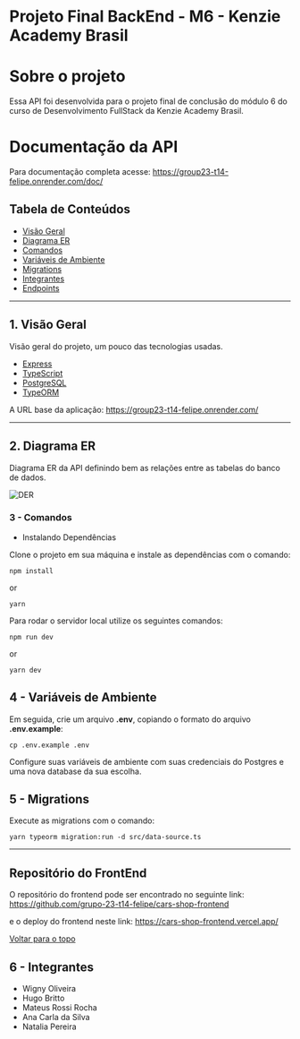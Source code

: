 # Projeto Final BackEnd - M6 - Kenzie Academy Brasil

# Sobre o projeto

Essa API foi desenvolvida para o projeto final de conclusão do módulo 6 do curso de Desenvolvimento FullStack da Kenzie Academy Brasil.

# Documentação da API

Para documentação completa acesse: https://group23-t14-felipe.onrender.com/doc/

## Tabela de Conteúdos

- [Visão Geral](#1-visão-geral)
- [Diagrama ER](#2-diagrama-er)
- [Comandos](#3-Comandos)
- [Variáveis de Ambiente](#4-variáveis-de-ambiente)
- [Migrations](#5-migrations)
- [Integrantes](#6-integrantes)
- [Endpoints](#7-endpoints)

---

## 1. Visão Geral

Visão geral do projeto, um pouco das tecnologias usadas.

- [Express](https://expressjs.com/pt-br/)
- [TypeScript](https://www.typescriptlang.org/)
- [PostgreSQL](https://www.postgresql.org/)
- [TypeORM](https://typeorm.io/)

A URL base da aplicação:
https://group23-t14-felipe.onrender.com/

---

## 2. Diagrama ER

Diagrama ER da API definindo bem as relações entre as tabelas do banco de dados.

![DER](der.drawio.png)

### 3 - Comandos

 - Instalando Dependências

Clone o projeto em sua máquina e instale as dependências com o comando:

```shell
npm install
```
or
```shell
yarn 
```

Para rodar o servidor local utilize os seguintes comandos:

```shell
npm run dev
```
or

```shell
yarn dev
```


## 4 - Variáveis de Ambiente

Em seguida, crie um arquivo **.env**, copiando o formato do arquivo **.env.example**:
```
cp .env.example .env
```

Configure suas variáveis de ambiente com suas credenciais do Postgres e uma nova database da sua escolha.

## 5 - Migrations

Execute as migrations com o comando:

```
yarn typeorm migration:run -d src/data-source.ts
```

---

## Repositório do FrontEnd
O repositório do frontend pode ser encontrado no seguinte link:
https://github.com/grupo-23-t14-felipe/cars-shop-frontend

e o deploy do frontend neste link:
https://cars-shop-frontend.vercel.app/

[ Voltar para o topo ](#tabela-de-conteúdos)

##  6 - Integrantes

- Wigny Oliveira
- Hugo Britto
- Mateus Rossi Rocha
- Ana Carla da Silva
- Natalia Pereira


